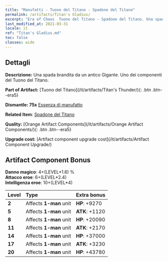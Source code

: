 ```yaml
---
title: "Manufatti - Tuono del Titano - Spadone del Titano"
permalink: /artifacts/Titan's Gladius/
excerpt: "Era of Chaos  Tuono del Titano - Spadone del Titano. Una spada brandita da un antico Gigante. Uno dei componenti del Tuono del Titano."
last_modified_at: 2021-03-31
locale: it
ref: "Titan's Gladius.md"
toc: false
classes: wide
---
```




## Dettagli

 **Descrizione:** Una spada brandita da un antico Gigante. Uno dei componenti del Tuono del Titano.

 **Part of Artifact:** [Tuono del Titano](/it/artifacts/Titan's Thunder/){: .btn .btn--era5}

 **Dismantle: 75x** [Essenza di manufatto](/it/Items/con_905/)

 **Related Item**: [Spadone del Titano](/it/Items/art_156/)

 **Quality:** [Orange Artifact Components](/it/artifacts/Orange Artifact Components/){: .btn .btn--era5}

 **Upgrade cost:** [Artifact component upgrade cost](/it/artifacts/Artifact Component Upgrade/)

## Artifact Component Bonus

  **Danno magico**: 4+(LEVEL\*1.6) %<br/>**Attacco eroe**: 6+(LEVEL\*2.4)<br/>**Intelligenza eroe**: 10+(LEVEL\*4)

  |  Level  | Type |    Extra bonus  | 
  |:--------|:-----|:----------------| 
  | **2** | Affects **1-man** unit | **HP**: +9270 | 
  | **5** | Affects **1-man** unit | **ATK**: +1120 | 
  | **8** | Affects **1-man** unit | **HP**: +20090 | 
  | **11** | Affects **1-man** unit | **ATK**: +2170 | 
  | **14** | Affects **1-man** unit | **HP**: +37000 | 
  | **17** | Affects **1-man** unit | **ATK**: +3230 | 
  | **20** | Affects **1-man** unit | **HP**: +43780 | 
